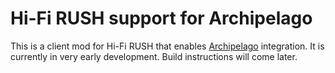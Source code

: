 # Hi-Fi RUSH support for Archipelago

This is a client mod for Hi-Fi RUSH that enables [Archipelago](https://archipelago.gg) integration.
It is currently in very early development. Build instructions will come later.
